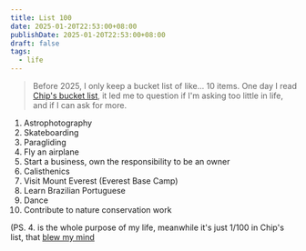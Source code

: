 ```yaml
---
title: List 100
date: 2025-01-20T22:53:00+08:00
publishDate: 2025-01-20T22:53:00+08:00
draft: false
tags:
  - life
---
```


> Before 2025, I only keep a bucket list of like... 10 items. One day I read [Chip's bucket list](https://huyenchip.com/list-100/), it led me to question if I'm asking too little in life, and if I can ask for more.

1. Astrophotography
2. Skateboarding
3. Paragliding
4. Fly an airplane
5. Start a business, own the responsibility to be an owner
6. Calisthenics
7. Visit Mount Everest (Everest Base Camp) 
8. Learn Brazilian Portuguese
9. Dance
10. Contribute to nature conservation work

(PS. 4. is the whole purpose of my life, meanwhile it's just 1/100 in Chip's list, that [blew my mind](https://x.com/zhsaml/status/1880967251781906900)

